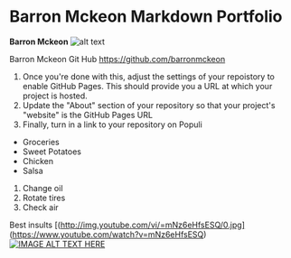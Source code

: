 # Barron Mckeon Markdown Portfolio

**Barron Mckeon** 
![alt text](https://i.ytimg.com/vi/6jAemdjI_e8/maxresdefault.jpg)

 Barron Mckeon Git Hub https://github.com/barronmckeon
    
1. Once you're done with this, adjust the settings of your repoistory to enable GitHub Pages. This should provide you a URL at which your project is hosted.
2. Update the "About" section of your repository so that your project's "website" is the GitHub Pages URL
3. Finally, turn in a link to your repository on Populi


* Groceries
* Sweet Potatoes
* Chicken
* Salsa

1. Change oil
2. Rotate tires
3. Check air


Best insults [(http://img.youtube.com/vi/=mNz6eHfsESQ/0.jpg] (https://www.youtube.com/watch?v=mNz6eHfsESQ)
[![IMAGE ALT TEXT HERE](http://img.youtube.com/vi/mNz6eHfsESQ/0.jpg)](http://www.youtube.com/watch?mNz6eHfsESQ)
